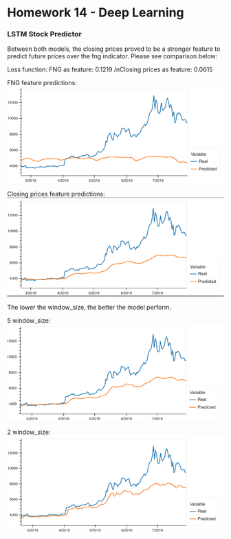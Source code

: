 # Homework 14 - Deep Learning

### LSTM Stock Predictor 

Between both models, the closing prices proved to be a stronger feature to predict future prices over the fng indicator. Please see comparison below: 

Loss function: 
FNG as feature: 0.1219 
/nClosing prices as feature: 0.0615

FNG feature predictions:
![FNG](fng.png)

Closing prices feature predictions:
![Closing](closing.png)


The lower the window_size, the better the model perform. 

5 window_size: 
![Closing5](closing5.png)

2 window_size: 
![Closing2](closing2.png)